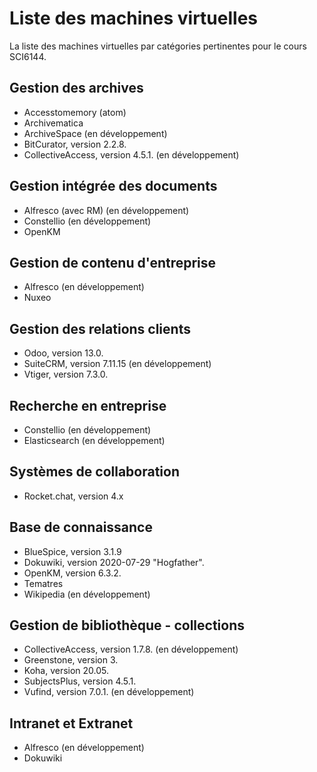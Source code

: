 # Liste des machines virtuelles

La liste des machines virtuelles par catégories pertinentes pour le cours SCI6144.

## Gestion des archives

* Accesstomemory (atom)
* Archivematica
* ArchiveSpace (en développement)
* BitCurator, version 2.2.8.
* CollectiveAccess, version 4.5.1. (en développement)

## Gestion intégrée des documents

* Alfresco (avec RM) (en développement)
* Constellio (en développement)
* OpenKM

## Gestion de contenu d'entreprise

* Alfresco (en développement)
* Nuxeo

## Gestion des relations clients

* Odoo, version 13.0.
* SuiteCRM, version 7.11.15 (en développement)
* Vtiger, version 7.3.0.

## Recherche en entreprise

* Constellio (en développement)
* Elasticsearch (en développement)

## Systèmes de collaboration

* Rocket.chat, version 4.x

## Base de connaissance

* BlueSpice, version 3.1.9
* Dokuwiki, version 2020-07-29 "Hogfather".
* OpenKM, version 6.3.2.
* Tematres
* Wikipedia (en développement)

## Gestion de bibliothèque - collections

* CollectiveAccess, version 1.7.8. (en développement)
* Greenstone, version 3.
* Koha, version 20.05.
* SubjectsPlus, version 4.5.1.
* Vufind, version 7.0.1. (en développement)

## Intranet et Extranet

* Alfresco (en développement)
* Dokuwiki
